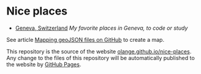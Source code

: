 # Nice places

* [Geneva, Switzerland](http://olange.github.io/nice-places/geneva) _My favorite places in Geneva, to code or study_

See article [Mapping geoJSON files on GitHub](https://help.github.com/articles/mapping-geojson-files-on-github) to create a map.

This repository is the source of the website [olange.github.io/nice-places](http://olange.github.io/nice-places/). Any change to the files of this repository will be automatically published to the website by [GitHub Pages](http://pages.github.com).
